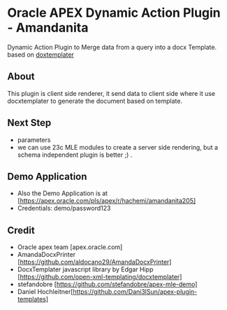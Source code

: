 # Oracle APEX Dynamic Action Plugin - Amandanita

Dynamic Action Plugin to Merge data from a query into a docx Template. based on [doxtemplater](https://docxtemplater.com/)

## About

This plugin is client side renderer, it send data to client side where it use docxtemplater to generate the document based on template.

## Next Step

- parameters
- we can use 23c MLE modules to create a server side rendering, but a schema independent plugin is better ;) .

## Demo Application

- Also the Demo Application is at [https://apex.oracle.com/pls/apex/r/hachemi/amandanita205]
- Credentials: demo/password123

## Credit

- Oracle apex team [apex.oracle.com]
- AmandaDocxPrinter [https://github.com/aldocano29/AmandaDocxPrinter]
- DocxTemplater javascript library by Edgar Hipp [https://github.com/open-xml-templating/docxtemplater]
- stefandobre [https://github.com/stefandobre/apex-mle-demo]
- Daniel Hochleitner[https://github.com/Dani3lSun/apex-plugin-templates]

